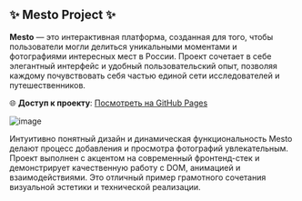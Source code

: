 ## ✨ **Mesto Project** ✨

**Mesto** — это интерактивная платформа, созданная для того, чтобы пользователи могли делиться уникальными моментами и фотографиями интересных мест в России. Проект сочетает в себе элегантный интерфейс и удобный пользовательский опыт, позволяя каждому почувствовать себя частью единой сети исследователей и путешественников. 

🌐 **Доступ к проекту**: [Посмотреть на GitHub Pages](https://venn2713.github.io/mesto-project/)

![image](https://github.com/user-attachments/assets/42d92868-8c4c-49d5-a2cc-5b5df4a81053)

Интуитивно понятный дизайн и динамическая функциональность Mesto делают процесс добавления и просмотра фотографий увлекательным. Проект выполнен с акцентом на современный фронтенд-стек и демонстрирует качественную работу с DOM, анимацией и взаимодействиями. Это отличный пример грамотного сочетания визуальной эстетики и технической реализации.
